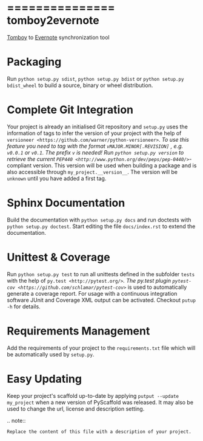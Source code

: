 ===============
tomboy2evernote
===============

[Tomboy](https://wiki.gnome.org/Apps/Tomboy) to [Evernote](https://evernote.com) synchronization tool

Packaging
=========

Run ``python setup.py sdist``, ``python setup.py bdist`` or
``python setup.py bdist_wheel`` to build a source, binary or wheel
distribution.


Complete Git Integration
========================

Your project is already an initialised Git repository and ``setup.py`` uses
the information of tags to infer the version of your project with the help of
`versioneer <https://github.com/warner/python-versioneer>`_.
To use this feature you need to tag with the format ``vMAJOR.MINOR[.REVISION]``
, e.g. ``v0.0.1`` or ``v0.1``. The prefix ``v`` is needed!
Run ``python setup.py version`` to retrieve the current `PEP440
<http://www.python.org/dev/peps/pep-0440/>`_-compliant version. This version
will be used when building a package and is also accessible through
``my_project.__version__``.
The version will be ``unknown`` until you have added a first tag.


Sphinx Documentation
====================

Build the documentation with ``python setup.py docs`` and run doctests with
``python setup.py doctest``. Start editing the file ``docs/index.rst`` to
extend the documentation.


Unittest & Coverage
===================

Run ``python setup.py test`` to run all unittests defined in the subfolder
``tests`` with the help of `py.test <http://pytest.org/>`_. The py.test plugin
`pytest-cov <https://github.com/schlamar/pytest-cov>`_ is used to automatically
generate a coverage report. For usage with a continuous integration software
JUnit and Coverage XML output can be activated. Checkout ``putup -h`` for
details.

Requirements Management
=======================

Add the requirements of your project to the ``requirements.txt`` file which
will be automatically used by ``setup.py``.


Easy Updating
=============

Keep your project's scaffold up-to-date by applying
``putput --update my_project`` when a new version of PyScaffold was released.
It may also be used to change the url, license and description setting.


.. note::

    Replace the content of this file with a description of your project.

